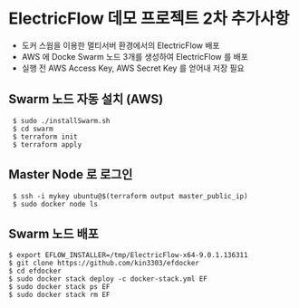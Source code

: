# ElectricFlow 데모 프로젝트 2차 추가사항

- 도커 스웜을 이용한 멀티서버 환경에서의 ElectricFlow 배포
- AWS 에 Docke Swarm 노드 3개를 생성하여 ElectricFlow 를 배포
- 실행 전 AWS Access Key, AWS Secret Key 를 얻어내 저장 필요

## Swarm 노드 자동 설치 (AWS) 

```console
 $ sudo ./installSwarm.sh
 $ cd swarm
 $ terraform init
 $ terraform apply
 ```
 
 ## Master Node 로 로그인
 
 ```console
  $ ssh -i mykey ubuntu@$(terraform output master_public_ip)
  $ sudo docker node ls
 ```  
 
 ## Swarm 노드 배포
 
  ```console
  $ export EFLOW_INSTALLER=/tmp/ElectricFlow-x64-9.0.1.136311
  $ git clone https://github.com/kin3303/efdocker
  $ cd efdocker
  $ sudo docker stack deploy -c docker-stack.yml EF
  $ sudo docker stack ps EF
  $ sudo docker stack rm EF
 ```
 
